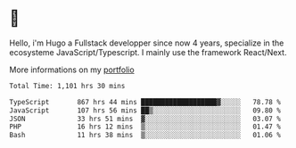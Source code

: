# 👋 

Hello, i'm Hugo a Fullstack developper since now 4 years, specialize in the ecosysteme JavaScript/Typescript. I mainly use the framework React/Next.

More informations on my [portfolio](https://hcampos.fr)

<!--START_SECTION:waka-->

```txt
Total Time: 1,101 hrs 30 mins

TypeScript       867 hrs 44 mins ███████████████████▓░░░░░   78.78 %
JavaScript       107 hrs 56 mins ██▒░░░░░░░░░░░░░░░░░░░░░░   09.80 %
JSON             33 hrs 51 mins  ▓░░░░░░░░░░░░░░░░░░░░░░░░   03.07 %
PHP              16 hrs 12 mins  ▒░░░░░░░░░░░░░░░░░░░░░░░░   01.47 %
Bash             11 hrs 38 mins  ▒░░░░░░░░░░░░░░░░░░░░░░░░   01.06 %
```

<!--END_SECTION:waka-->
